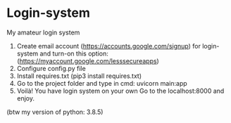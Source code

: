 # Login-system
My amateur login system

1. Create email account (https://accounts.google.com/signup) for login-system and turn-on this option: (https://myaccount.google.com/lesssecureapps)
2. Configure config.py file
3. Install requires.txt (pip3 install requires.txt)
4. Go to the project folder and type in cmd: uvicorn main:app
5. Voilà! You have login system on your own Go to the localhost:8000 and enjoy.

(btw my version of python: 3.8.5)

